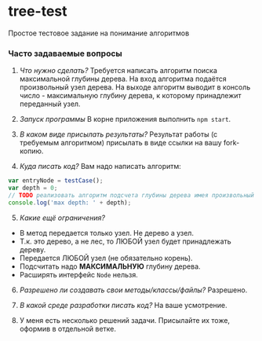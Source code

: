 # tree-test
Простое тестовое задание на понимание алгоритмов
### Часто задаваемые вопросы
1. *Что нужно сделать?*
 Требуется написать алгоритм поиска максимальной глубины дерева.
  На вход алгоритма подаётся произвольный узел дерева.
  На выходе алгоритм выводит в консоль число - максимальную глубину дерева, к которому принадлежит переданный узел.

2. *Запуск программы*
 В корне приложения выполнить `npm start`.

3. *В каком виде присылать результаты?*
 Результат работы (с требуемым алгоритмом) присылать в виде ссылки на вашу fork-копию.

4. *Куда писать код?*
 Вам надо написать алгоритм:
 ```javaScript
var entryNode = testCase();
var depth = 0;
// TODO реализовать алгоритм подсчета глубины дерева имея произвольный узел этого дерева.
console.log('max depth: ' + depth);
 ```

5. *Какие ещё ограничения?*
 * В метод передается только узел. Не дерево а узел.
 * Т.к. это дерево, а не лес, то ЛЮБОЙ узел будет принадлежать дереву.
 * Передается ЛЮБОЙ узел (не обязательно корень).
 * Подсчитать надо **МАКСИМАЛЬНУЮ** глубину дерева.
 * Расширять интерфейс `Node` нельзя.

6. *Разрешено ли создавать свои методы/классы/файлы?*
 Разрешено.

7. *В какой среде разработки писать код?*
 На ваше усмотрение.

8. У меня есть несколько решений задачи.
 Присылайте их тоже, оформив в отдельной ветке.

